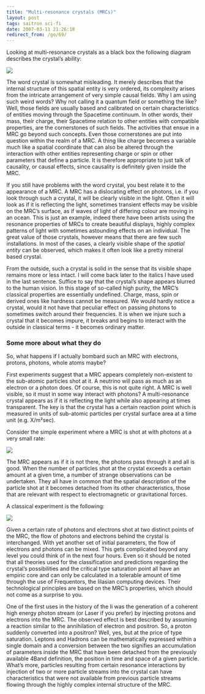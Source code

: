 ```yaml
---
title: "Multi-resonance crystals (MRCs)"
layout: post
tags: saitron sci-fi
date: 2007-03-11 21:26:10
redirect_from: /go/69/
---
```


Looking at multi-resonance crystals as a black box the following diagram describes the crystal’s ability:

![](files/images/saitech1-fig1.gif)

The word crystal is somewhat misleading. It merely describes that the internal structure of this spatial entity is very ordered, its complexity arises from the intricate arrangement of very simple causal fields. Why I am using such weird words? Why not calling it a quantum field or something the like? Well, those fields are usually based and calibrated on certain characteristics of entities moving through the Spacetime continuum. In other words, their mass, their charge, their Spacetime relation to other entities with compatible properties, are the cornerstones of such fields. The activities that ensue in a MRC go beyond such concepts. Even those cornerstones are put into question within the realm of a MRC. A thing like charge becomes a variable much like a spatial coordinate that can also be altered through the interaction with other entities  representing charge or spin or other parameters that define a particle. It is therefore appropriate to just talk of causality, or causal effects, since causality is definitely given inside the MRC.

If you still have problems with the word crystal, you best relate it to the appearance of a MRC. A MRC has a dislocating effect on photons, i.e. if you look through such a crystal, it will be clearly visible in the light. Often it will look as if it is reflecting the light, sometimes transient effects may be visible on the MRC’s surface, as if waves of light of differing colour are moving in an ocean. This is just an example, indeed there have been artists using the resonance properties of MRCs to create beautiful displays, highly complex patterns of light with sometimes astounding effects on an individual. The great value of those crystals, however means that there are few such installations. In most of the cases, a clearly visible shape of the _spatial entity_ can be observed, which makes it often look like a pretty mineral based crystal. 

From the outside, such a crystal is solid in the sense that its visible shape remains more or less intact. I will come back later to the italics I have used in the last sentence. Suffice to say that the crystal’s shape appears blurred to the human vision. In this stage of so-called high purity, the MRC’s classical properties are essentially undefined. Charge, mass, spin or derived ones like hardness cannot be measured. We would hardly notice a crystal, would it not have that peculiar effect on passing photons to sometimes switch around their frequencies. It is when we injure such a crystal that it becomes impure, it breaks and begins to interact with the outside in classical terms - it becomes ordinary matter.

### Some more about what they do

So, what happens if I actually bombard such an MRC with electrons, protons, photons, whole atoms maybe?

First experiments suggest that a MRC appears completely non-existent to the sub-atomic particles shot at it. A neutrino will pass as much as an electron or a photon does. Of course, this is not quite right. A MRC is well visible, so it must in some way interact with photons? A multi-resonance crystal appears as if it is reflecting the light while also appearing at times transparent. The key is that the crystal has a certain reaction point which is measured in units of sub-atomic particles per crystal surface area at a time unit (e.g. X/m²sec).

Consider the simple experiment where a MRC is shot at with photons at a very small rate:

![](files/images/saitech1-fig2.gif)

The MRC appears as if it is not there, the photons pass through it and all is good. 
When the number of particles shot at the crystal exceeds a certain amount at a given time, a number of strange observations can be undertaken. They all have in common that the spatial description of the particle shot at it becomes detached from its other characteristics, those that are relevant with respect to electromagnetic or gravitational forces.

A classical experiment is the following:

![](files/images/saitech1-fig3.gif)

Given a certain rate of photons and electrons shot at two distinct points of the MRC, the flow of photons and electrons behind the crystal is interchanged. With yet another set of initial parameters, the flow of electrons and photons can be mixed. 
This gets complicated beyond any level you could think of in the next four hours. Even so it should be noted that all theories used for the classification and predictions regarding the crystal’s possibilities and the critical type saturation point all have an empiric core and can only be calculated in a tolerable amount of time through the use of Frequentors, the Iilasian computing devices. Their technological principles are based on the MRC’s properties, which should not come as a surprise to you.

One of the first uses in the history of the Ii was the generation of a coherent high energy photon stream (or Laser if you prefer) by injecting protons and electrons into the MRC. 
The observed effect is best described by assuming a reaction similar to the annihilation of electron and positron. So, a proton suddenly converted into a positron? Well, yes, but at the price of type saturation. Leptons and Hadrons can be mathematically expressed within a single domain and a conversion between the two signifies an accumulation of parameters inside the MRC that have been detached from the previously available 4Band definition, the position in time and space of a given particle. What’s more, particles resulting from certain resonance interactions by injection of two or more particle streams into the crystal can have characteristics that were not available from previous particle streams flowing through the highly complex internal structure of the MRC.